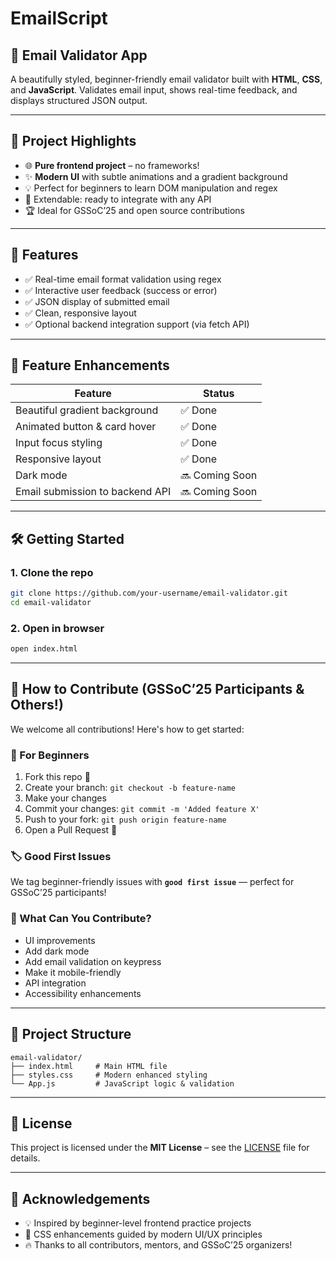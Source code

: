 # EmailScript

## 📧 Email Validator App

A beautifully styled, beginner-friendly email validator built with **HTML**, **CSS**, and **JavaScript**. Validates email input, shows real-time feedback, and displays structured JSON output.

---

## 🚀 Project Highlights

* 🌐 **Pure frontend project** – no frameworks!
* ✨ **Modern UI** with subtle animations and a gradient background
* 💡 Perfect for beginners to learn DOM manipulation and regex
* 📩 Extendable: ready to integrate with any API
* 🏆 Ideal for GSSoC’25 and open source contributions

---

## 🧰 Features

* ✅ Real-time email format validation using regex
* ✅ Interactive user feedback (success or error)
* ✅ JSON display of submitted email
* ✅ Clean, responsive layout
* ✅ Optional backend integration support (via fetch API)

---

## 🎨 Feature Enhancements

| Feature                         | Status         |
| ------------------------------- | -------------- |
| Beautiful gradient background   | ✅ Done         |
| Animated button & card hover    | ✅ Done         |
| Input focus styling             | ✅ Done         |
| Responsive layout               | ✅ Done         |
| Dark mode                       | 🔜 Coming Soon |
| Email submission to backend API | 🔜 Coming Soon |

---

## 🛠️ Getting Started

### 1. Clone the repo

```bash
git clone https://github.com/your-username/email-validator.git
cd email-validator
```

### 2. Open in browser

```bash
open index.html
```

---

## 🌱 How to Contribute (GSSoC’25 Participants & Others!)

We welcome all contributions! Here's how to get started:

### 🔧 For Beginners

1. Fork this repo 🍴
2. Create your branch: `git checkout -b feature-name`
3. Make your changes
4. Commit your changes: `git commit -m 'Added feature X'`
5. Push to your fork: `git push origin feature-name`
6. Open a Pull Request 🚀

### 🏷 Good First Issues

We tag beginner-friendly issues with **`good first issue`** — perfect for GSSoC’25 participants!

### 🧪 What Can You Contribute?

* UI improvements
* Add dark mode
* Add email validation on keypress
* Make it mobile-friendly
* API integration
* Accessibility enhancements

---

## 📂 Project Structure

```
email-validator/
├── index.html     # Main HTML file
├── styles.css     # Modern enhanced styling
└── App.js         # JavaScript logic & validation
```

---

## 📄 License

This project is licensed under the **MIT License** – see the [LICENSE](LICENSE) file for details.

---

## 🙏 Acknowledgements

* 💡 Inspired by beginner-level frontend practice projects
* 🎨 CSS enhancements guided by modern UI/UX principles
* 🔥 Thanks to all contributors, mentors, and GSSoC’25 organizers!
